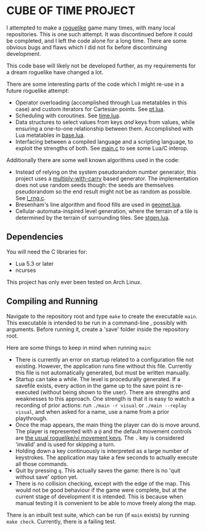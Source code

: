 # CUBE OF TIME PROJECT

I attempted to make a [roguelike](https://en.wikipedia.org/wiki/Roguelike) game many times, with many local repositories. This is one such attempt. It was discontinued before it could be completed, and I left the code alone for a long time. There are some obvious bugs and flaws which I did not fix before discontinuing development.

This code base will likely not be developed further, as my requirements for a dream roguelike have changed a lot.

There are some interesting parts of the code which I might re-use in a future roguelike attempt:

 + Operator overloading (accomplished through Lua metatables in this case) and custom iterators for Cartesian points. See [pt.lua](src/pt.lua).
 + Scheduling with coroutines. See [time.lua](src/time.lua).
 + Data structures to select values from keys *and* keys from values, while ensuring a one-to-one relationship between them. Accomplished with Lua metatables in [base.lua](src/base.lua).
 + Interfacing between a compiled language and a scripting language, to exploit the strengths of both. See [main.c](src/main.c) to see some Lua/C interop.

Additionally there are some well known algorithms used in the code:

 + Instead of relying on the system pseudorandom number generator, this project uses a [multiply-with-carry](https://en.wikipedia.org/wiki/Multiply-with-carry) based generator. The implementation does not use random seeds though: the seeds are themselves pseudorandom so the end result might not be as random as possible. See [l_rng.c](src/l_rng.c).
 + Bresenham's line algorithm and flood fills are used in [geomet.lua](src/geomet.lua).
 + Cellular-automata-inspired level generation, where the terrain of a tile is determined by the terrain of surrounding tiles. See [stgen.lua](src/stgen.lua).

## Dependencies

You will need the C libraries for:

 + Lua 5.3 or later
 + ncurses

This project has only ever been tested on Arch Linux.

## Compiling and Running

Navigate to the repository root and type `make` to create the executable `main`. This executable is intended to be run in a command-line , possibly with arguments. Before running it, create a 'save' folder inside the repository root.

Here are some things to keep in mind when running `main`:

 + There is currently an error on startup related to a configuration file not existing. However, the application runs fine without this file. Currently this file is not automatically generated, but must be written manually.
 + Startup can take a while. The level is procedurally generated. If a savefile exists, every action in the game up to the save point is re-executed (without being shown to the user). There are strengths and weaknesses to this approach. One strength is that it is easy to watch a recording of prior actions: run `./main -r visual` or `./main --replay visual`, and when asked for a name, use a name from a prior playthrough.
 + Once the map appears, the main thing the player can do is move around. The player is represented with a `@` and the default movement controls are [the usual roguelike/vi movement keys](http://roguebasin.com/index.php?title=User_interface_features#Vi_keys). The `.` key is considered 'invalid' and is used for skipping a turn.
 + Holding down a key continuously is interpreted as a large number of keystrokes. The application may take a few seconds to actually execute all those commands.
 + Quit by pressing `q`. This actually saves the game: there is no 'quit without save' option yet.
 + There is no collision checking, except with the edge of the map. This would not be good behaviour if the game were complete, but at the current stage of development it is intended. This is because when manual testing it is convenient to be able to move freely along the map.

There is an inbuilt test suite, which can be run (if `main` exists) by running `make check`. Currently, there is a failing test.
